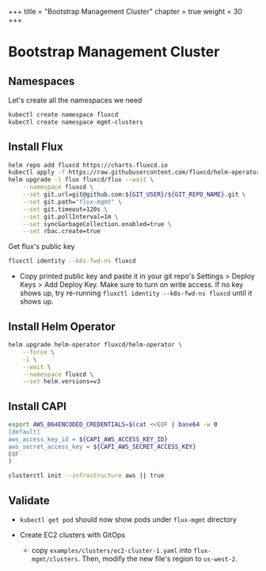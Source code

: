 +++
title = "Bootstrap Management Cluster"
chapter = true
weight = 30
+++

# Bootstrap Management Cluster

## Namespaces

Let's create all the namespaces we need

```sh
kubectl create namespace fluxcd
kubectl create namespace mgmt-clusters
```

## Install Flux

```sh
helm repo add fluxcd https://charts.fluxcd.io
kubectl apply -f https://raw.githubusercontent.com/fluxcd/helm-operator/master/deploy/crds.yaml
helm upgrade -i flux fluxcd/flux --wait \
    --namespace fluxcd \
    --set git.url=git@github.com:${GIT_USER}/${GIT_REPO_NAME}.git \
    --set git.path="flux-mgmt" \
    --set git.timeout=120s \
    --set git.pollInterval=1m \
    --set syncGarbageCollection.enabled=true \
    --set rbac.create=true
```

Get flux's public key

```sh
fluxctl identity --k8s-fwd-ns fluxcd
```
* Copy printed public key and paste it in your git repo's Settings > Deploy Keys > Add Deploy Key. Make sure to turn on write access. If no key shows up, try re-running `fluxctl identity --k8s-fwd-ns fluxcd` until it shows up.

## Install Helm Operator

```sh
helm upgrade helm-operator fluxcd/helm-operator \
    --force \
    -i \
    --wait \
    --namespace fluxcd \
    --set helm.versions=v3
```

## Install CAPI

```sh
export AWS_B64ENCODED_CREDENTIALS=$(cat <<EOF | base64 -w 0
[default]
aws_access_key_id = ${CAPI_AWS_ACCESS_KEY_ID}
aws_secret_access_key = ${CAPI_AWS_SECRET_ACCESS_KEY}
EOF
)

clusterctl init --infrastructure aws || true
```

## Validate

* `kubectl get pod` should now show pods under `flux-mgmt` directory

* Create EC2 clusters with GitOps
  * copy `examples/clusters/ec2-cluster-1.yaml` into `flux-mgmt/clusters`. Then, modify the new file's region to `us-west-2`.
